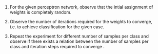 1. For the given perceptron network, observe that the intial assignment of weights is completely random.

2. Observe the number of iterations required for the weights to converge, i.e. to achieve classification for the given case.

3. Repeat the experiment for different number of samples per class and observe if there exists a relation between the number of samples per class and iteration steps required to converge .

